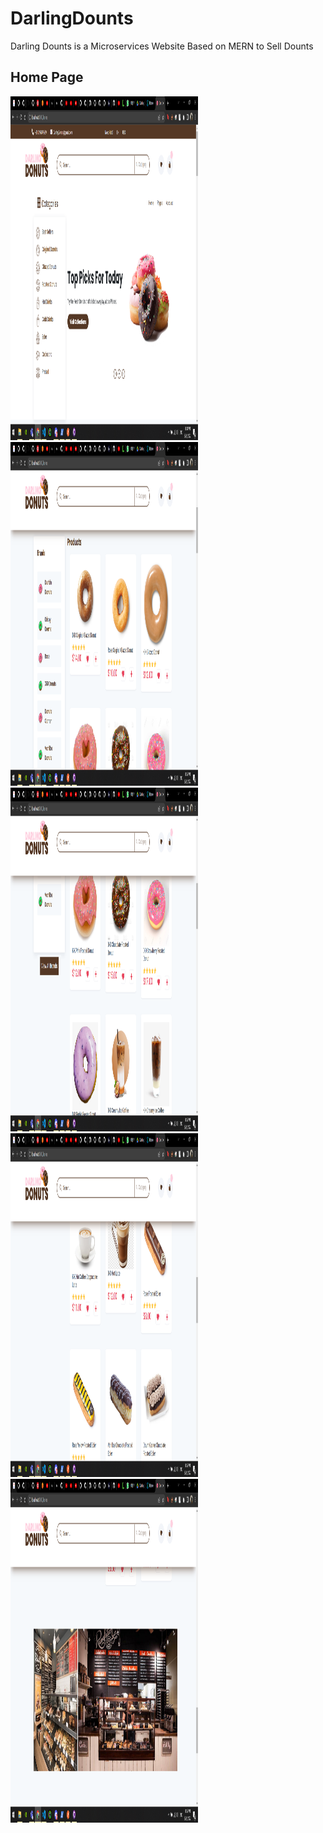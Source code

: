 # DarlingDounts
 Darling Dounts is a Microservices Website Based on MERN to Sell Dounts 
<h2>Home Page</h2>
<img src="Screenshot/1.png" width=300 height=550>
<img src="Screenshot/2.png" width=300 height=550>
<img src="Screenshot/3.png" width=300 height=550>
<img src="Screenshot/4.png" width=300 height=550>
<img src="Screenshot/5.png" width=300 height=550>
